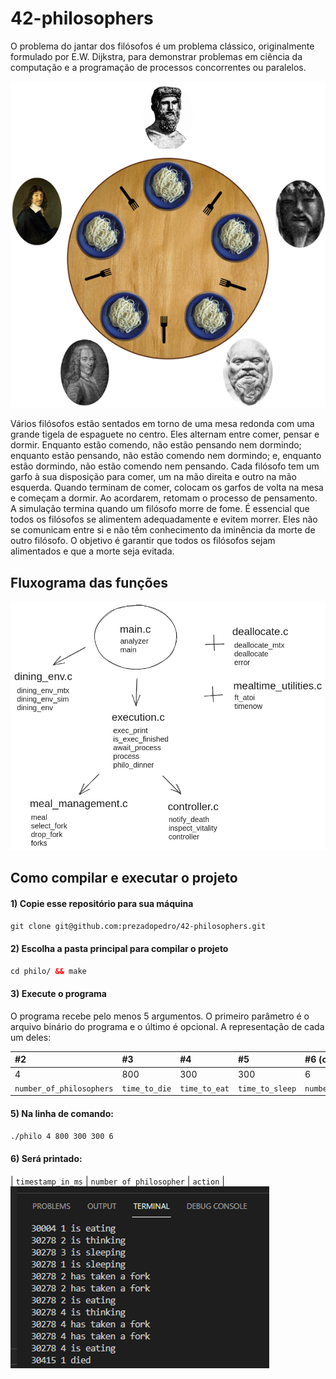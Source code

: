 # 42-philosophers

O problema do jantar dos filósofos é um problema clássico, originalmente formulado por E.W. Dijkstra, para demonstrar problemas em ciência da computação e a programação de processos concorrentes ou paralelos.

![alt text](img/philos.png)

Vários filósofos estão sentados em torno de uma mesa redonda com uma grande tigela de espaguete no centro. Eles alternam entre comer, pensar e dormir. Enquanto estão comendo, não estão pensando nem dormindo; enquanto estão pensando, não estão comendo nem dormindo; e, enquanto estão dormindo, não estão comendo nem pensando. Cada filósofo tem um garfo à sua disposição para comer, um na mão direita e outro na mão esquerda. Quando terminam de comer, colocam os garfos de volta na mesa e começam a dormir. Ao acordarem, retomam o processo de pensamento. A simulação termina quando um filósofo morre de fome. É essencial que todos os filósofos se alimentem adequadamente e evitem morrer. Eles não se comunicam entre si e não têm conhecimento da iminência da morte de outro filósofo. O objetivo é garantir que todos os filósofos sejam alimentados e que a morte seja evitada.

## Fluxograma das funções
![alt text](img/fluxograma.png)
## Como compilar e executar o projeto

#### 1) Copie esse repositório para sua máquina

```html
git clone git@github.com:prezadopedro/42-philosophers.git
```

#### 2) Escolha a pasta principal para compilar o projeto

```html
cd philo/ && make
```


#### 3) Execute o programa

O programa recebe pelo menos 5 argumentos. O primeiro parâmetro é o arquivo binário do programa e o último é opcional. A representação de cada um deles:

| #2 | #3 | #4 | #5 | #6 (opcional) |
|:----|:----|:----|:----|:----|
| 4 | 800 | 300 | 300 | 6 |
| `number_of_philosophers` | `time_to_die` | `time_to_eat` | `time_to_sleep` | `number_of_times_each_must_eat` |

#### 5) Na linha de comando:

```html
./philo 4 800 300 300 6
```
#### 6) Será printado:
| `timestamp_in_ms` | `number of philosopher` | `action` | <br>
![alt text](img/threads.png)
